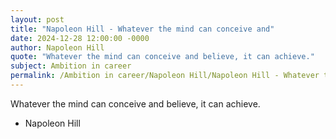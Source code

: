 ```yaml
---
layout: post
title: "Napoleon Hill - Whatever the mind can conceive and"
date: 2024-12-28 12:00:00 -0000
author: Napoleon Hill
quote: "Whatever the mind can conceive and believe, it can achieve."
subject: Ambition in career
permalink: /Ambition in career/Napoleon Hill/Napoleon Hill - Whatever the mind can conceive and
---
```


Whatever the mind can conceive and believe, it can achieve.

- Napoleon Hill
